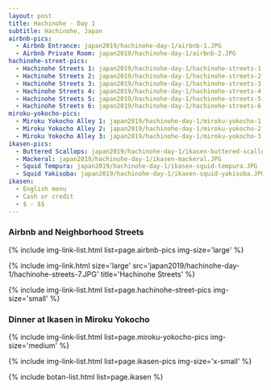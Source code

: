 ```yaml
---
layout: post
title: Hachinohe - Day 1
subtitle: Hachinohe, Japan
airbnb-pics:
  - Airbnb Entrance: japan2019/hachinohe-day-1/airbnb-1.JPG
  - Airbnb Private Room: japan2019/hachinohe-day-1/airbnb-2.JPG
hachinohe-street-pics:
  - Hachinohe Streets 1: japan2019/hachinohe-day-1/hachinohe-streets-1.JPG
  - Hachinohe Streets 2: japan2019/hachinohe-day-1/hachinohe-streets-2.JPG
  - Hachinohe Streets 3: japan2019/hachinohe-day-1/hachinohe-streets-3.JPG
  - Hachinohe Streets 4: japan2019/hachinohe-day-1/hachinohe-streets-4.JPG
  - Hachinohe Streets 5: japan2019/hachinohe-day-1/hachinohe-streets-5.JPG
  - Hachinohe Streets 6: japan2019/hachinohe-day-1/hachinohe-streets-6.JPG
miroku-yokocho-pics:
  - Miroku Yokocho Alley 1: japan2019/hachinohe-day-1/miroku-yokocho-1.jpg
  - Miroku Yokocho Alley 2: japan2019/hachinohe-day-1/miroku-yokocho-2.jpg
  - Miroku Yokocho Alley 3: japan2019/hachinohe-day-1/miroku-yokocho-3.jpg
ikasen-pics:
  - Buttered Scallops: japan2019/hachinohe-day-1/ikasen-buttered-scallop.JPG
  - Mackeral: japan2019/hachinohe-day-1/ikasen-mackeral.JPG
  - Squid Tempura: japan2019/hachinohe-day-1/ikasen-squid-tempura.JPG
  - Squid Yakisoba: japan2019/hachinohe-day-1/ikasen-squid-yakisoba.JPG
ikasen:
  - English menu
  - Cash or credit
  - $ - $$
---
```


### Airbnb and Neighborhood Streets

{% include img-link-list.html list=page.airbnb-pics img-size='large' %}

<columns>
  <onecolumn class="margined">
    {% include img-link.html size='large' src='japan2019/hachinohe-day-1/hachinohe-streets-7.JPG' title='Hachinohe Streets' %}
  </onecolumn>
</columns>

{% include img-link-list.html list=page.hachinohe-street-pics img-size='small' %}

### Dinner at Ikasen in Miroku Yokocho

{% include img-link-list.html list=page.miroku-yokocho-pics img-size='medium' %}

{% include img-link-list.html list=page.ikasen-pics img-size='x-small' %}

{% include botan-list.html list=page.ikasen %}
